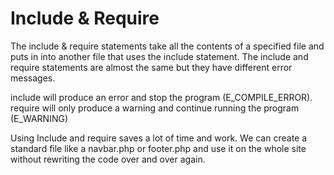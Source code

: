 # Include & Require
The include & require statements take all the contents of a specified file and puts in into another file that uses the include statement. The include and require statements are almost the same but they have different error messages. 

 

include will produce an error and stop the program (E_COMPILE_ERROR).
require will only produce a warning and continue running the program (E_WARNING)
 

Using Include and require saves a lot of time and work. We can create a standard file like a navbar.php or footer.php and use it on the whole site without rewriting the code over and over again.
